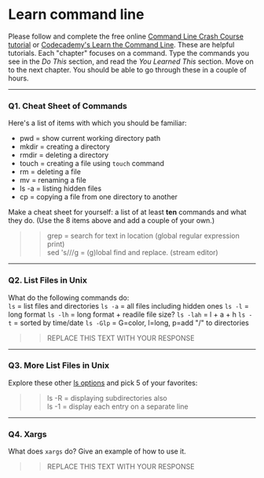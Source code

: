 # Learn command line

Please follow and complete the free online [Command Line Crash Course
tutorial](https://web.archive.org/web/20160708171659/http://cli.learncodethehardway.org/book/) or [Codecademy's Learn the Command Line](https://www.codecademy.com/learn/learn-the-command-line). These are helpful tutorials. Each "chapter" focuses on a command. Type the commands you see in the _Do This_ section, and read the _You Learned This_ section. Move on to the next chapter. You should be able to go through these in a couple of hours.

---

### Q1.  Cheat Sheet of Commands  

Here's a list of items with which you should be familiar:  
* pwd = show current working directory path
* mkdir = creating a directory
* rmdir = deleting a directory
* touch = creating a file using `touch` command
* rm = deleting a file
* mv = renaming a file
* ls -a = listing hidden files
* cp <dir1> <dir2> = copying a file from one directory to another

Make a cheat sheet for yourself: a list of at least **ten** commands and what they do.  (Use the 8 items above and add a couple of your own.)  

> > grep <text> <location> = search for text in location (global regular expression print)  
> > sed 's/<find>/<replace>/g = (g)lobal find and replace. (stream editor)

---

### Q2.  List Files in Unix   

What do the following commands do:  
`ls` = list files and directories
`ls -a`  = all files including hidden ones
`ls -l`  = long format
`ls -lh`  = long format + readile file size?
`ls -lah`  = l + a + h
`ls -t`  = sorted by time/date
`ls -Glp`  = G=color, l=long, p=add "/" to directories

> > REPLACE THIS TEXT WITH YOUR RESPONSE

---

### Q3.  More List Files in Unix  

Explore these other [ls options](http://www.techonthenet.com/unix/basic/ls.php) and pick 5 of your favorites:

> > ls -R = displaying subdirectories also  
> > ls -1 = display each entry on a separate line

---

### Q4.  Xargs   

What does `xargs` do? Give an example of how to use it.

> > REPLACE THIS TEXT WITH YOUR RESPONSE

 

